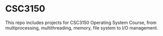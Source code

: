 # CSC3150
This repo includes projects for CSC3150 Operating System Course, from multiprocessing, multithreading, memory, file system to I/O management.
